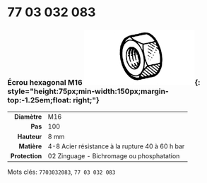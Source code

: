# 77 03 032 083

### Écrou hexagonal M16 ![](../assets/images/parts/hex_bolt.png){: style="height:75px;min-width:150px;margin-top:-1.25em;float: right;"}

|   |   |
|---:|---|
**Diamètre** | M16
**Pas** |100
**Hauteur** |8 mm
**Matière** | 4-8 Acier résistance à la rupture 40 à 60 h bar
**Protection** | 02 Zinguage - Bichromage ou phosphatation

Mots clés: `7703032083`, `77 03 032 083`
